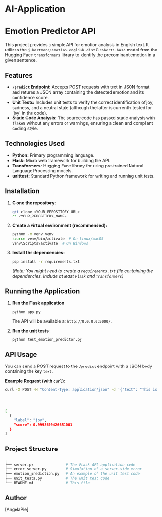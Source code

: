 # AI-Application
# Emotion Predictor API

This project provides a simple API for emotion analysis in English text. It utilizes the `j-hartmann/emotion-english-distilroberta-base` model from the Hugging Face `transformers` library to identify the predominant emotion in a given sentence.

## Features

* **`/predict` Endpoint:** Accepts POST requests with text in JSON format and returns a JSON array containing the detected emotion and its confidence score.
* **Unit Tests:** Includes unit tests to verify the correct identification of joy, sadness, and a neutral state (although the latter is currently tested for 'joy' in the code).
* **Static Code Analysis:** The source code has passed static analysis with `flake8` without any errors or warnings, ensuring a clean and compliant coding style.

## Technologies Used

* **Python:** Primary programming language.
* **Flask:** Micro web framework for building the API.
* **Transformers:** Hugging Face library for using pre-trained Natural Language Processing models.
* **unittest:** Standard Python framework for writing and running unit tests.

## Installation

1.  **Clone the repository:**
    ```bash
    git clone <YOUR_REPOSITORY_URL>
    cd <YOUR_REPOSITORY_NAME>
    ```

2.  **Create a virtual environment (recommended):**
    ```bash
    python -m venv venv
    source venv/bin/activate  # On Linux/macOS
    venv\Scripts\activate  # On Windows
    ```

3.  **Install the dependencies:**
    ```bash
    pip install -r requirements.txt
    ```
    *(Note: You might need to create a `requirements.txt` file containing the dependencies. Include at least `Flask` and `transformers`)*

## Running the Application

1.  **Run the Flask application:**
    ```bash
    python app.py
    ```
    The API will be available at `http://0.0.0.0:5000/`.

2.  **Run the unit tests:**
    ```bash
    python test_emotion_predictor.py
    ```

## API Usage

You can send a POST request to the `/predict` endpoint with a JSON body containing the key `text`.

**Example Request (with `curl`):**

```bash
curl -X POST -H "Content-Type: application/json" -d '{"text": "This is a fantastic day!"}' [http://0.0.0.0:5000/predict](http://0.0.0.0:5000/predict)




[
  {
    "label": "joy",
    "score": 0.9998699426651001
  }
]


```
## Project Structure

```bash
.
├── server.py               # The Flask API application code
├── error_server.py         # Simulation of a server-side error
├── emotion_prediction.py   # An example of the unit test code
├── unit_tests.py           # The unit test code
└── README.md               # This file

```


## Author
[AngelaPle]
